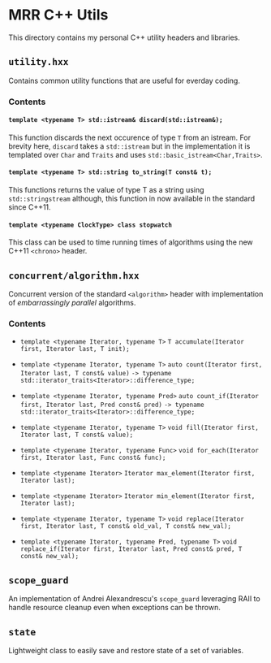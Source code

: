 # MRR C++ Utils #
This directory contains my personal C++ utility headers and libraries.


## `utility.hxx` ##
Contains common utility functions that are useful for everday
coding.

### Contents ###

#### `template <typename T> std::istream& discard(std::istream&);` ####
This function discards the next occurence of type `T` from an istream.
For brevity here, `discard` takes a `std::istream` but in the
implementation it is templated over `Char` and `Traits` and uses
`std::basic_istream<Char,Traits>`.


#### `template <typename T> std::string to_string(T const& t);` ####
This functions returns the value of type T as a string using
`std::stringstream` although, this function in now available in the
standard since C++11.

#### `template <typename ClockType> class stopwatch` ####
This class can be used to time running times of algorithms using the
new C++11 `<chrono>` header.


## `concurrent/algorithm.hxx` ##

Concurrent version of the standard `<algorithm>` header with
implementation of *embarrassingly parallel* algorithms.

### Contents ###

* `template <typename Iterator, typename T>`
  `T accumulate(Iterator first, Iterator last, T init);`

* `template <typename Iterator, typename T>`
  `auto count(Iterator first, Iterator last, T const& value)`
  `-> typename std::iterator_traits<Iterator>::difference_type;`

* `template <typename Iterator, typename Pred>`
  `auto count_if(Iterator first, Iterator last, Pred const& pred)`
  `-> typename std::iterator_traits<Iterator>::difference_type;`

* `template <typename Iterator, typename T>`
  `void fill(Iterator first, Iterator last, T const& value);`

* `template <typename Iterator, typename Func>`
  `void for_each(Iterator first, Iterator last, Func const& func);`

* `template <typename Iterator>`
  `Iterator max_element(Iterator first, Iterator last);`

* `template <typename Iterator>`
  `Iterator min_element(Iterator first, Iterator last);`

* `template <typename Iterator, typename T>`
  `void replace(Iterator first, Iterator last, T const& old_val, T const& new_val);`

* `template <typename Iterator, typename Pred, typename T>`
  `void replace_if(Iterator first, Iterator last, Pred const& pred, T const& new_val);`

## `scope_guard` ##

An implementation of Andrei Alexandrescu's `scope_guard` leveraging
RAII to handle resource cleanup even when exceptions can be thrown.


## `state` ##

Lightweight class to easily save and restore state of a set of variables.
